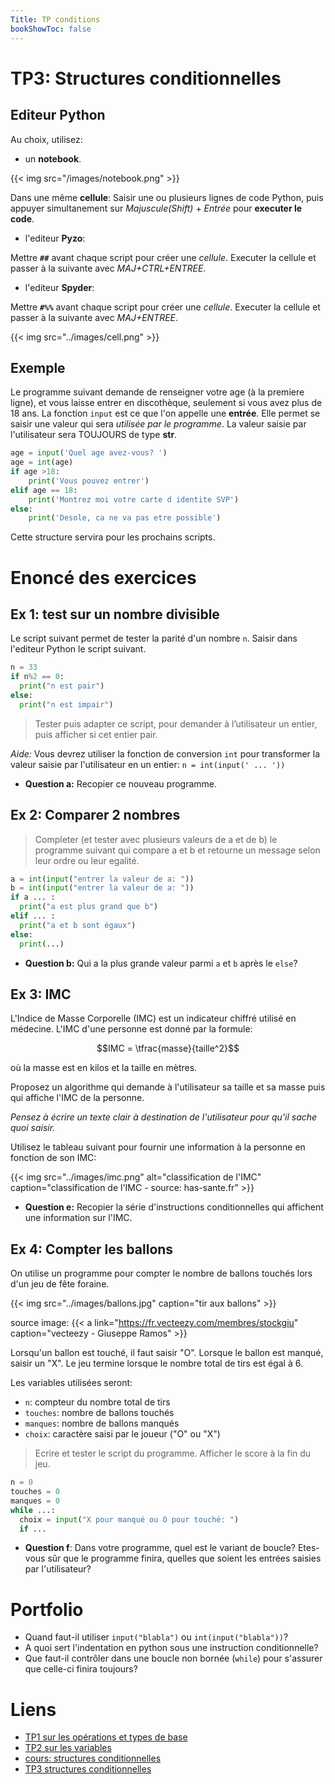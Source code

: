```yaml
---
Title: TP conditions
bookShowToc: false
---
```




# TP3: Structures conditionnelles
## Editeur Python
Au choix, utilisez:

* un **notebook**. 

{{< img src="/images/notebook.png" >}}

Dans une même **cellule**: Saisir une ou plusieurs lignes de code Python, puis appuyer simultanement sur *Majuscule(Shift)* + *Entrée* pour **executer le code**.

* l'editeur **Pyzo**:

Mettre **`##`** avant chaque script pour créer une *cellule*. Executer la cellule et passer à la suivante avec *MAJ+CTRL+ENTREE*.

* l'editeur **Spyder**:

Mettre **`#%%`** avant chaque script pour créer une *cellule*. Executer la cellule et passer à la suivante avec *MAJ+ENTREE*.

{{< img src="../images/cell.png" >}}

## Exemple
Le programme suivant demande de renseigner votre age (à la premiere ligne), et vous laisse entrer en discothèque, seulement si vous avez plus de 18 ans. La fonction `input` est ce que l'on appelle une **entrée**. Elle permet se saisir une valeur qui sera *utilisée par le programme*. La valeur saisie par l'utilisateur sera TOUJOURS de type **str**.

```python
age = input('Quel age avez-vous? ')
age = int(age)
if age >18:
    print('Vous pouvez entrer')
elif age == 18:
    print('Montrez moi votre carte d identite SVP')
else:
    print('Desole, ca ne va pas etre possible')
```

Cette structure servira pour les prochains scripts.

# Enoncé des exercices
## Ex 1: test sur un nombre divisible
Le script suivant permet de tester la parité d'un nombre `n`. Saisir dans l'editeur Python le script suivant.

```python
n = 33
if n%2 == 0:
  print("n est pair")
else: 
  print("n est impair")
```

> Tester puis adapter ce script, pour demander à l’utilisateur un entier, puis afficher si cet entier pair.

*Aide:* Vous devrez utiliser la fonction de conversion `int` pour transformer la valeur saisie par l'utilisateur en un entier: `n = int(input(' ... '))` 

* **Question a:** Recopier ce nouveau programme.



## Ex 2: Comparer 2 nombres
> Completer (et tester avec plusieurs valeurs de a et de b) le programme suivant qui compare a et b et retourne un message selon leur ordre ou leur egalité.

```python 
a = int(input("entrer la valeur de a: "))
b = int(input("entrer la valeur de a: "))
if a ... :
  print("a est plus grand que b")
elif ... :
  print("a et b sont égaux")
else:
  print(...)
```

* **Question b:** Qui a la plus grande valeur parmi `a` et `b` après le `else`?



## Ex 3: IMC
L'Indice de Masse Corporelle (IMC) est un indicateur chiffré utilisé en médecine. L'IMC d'une personne est donné par la formule:

$$IMC = \tfrac{masse}{taille^2}$$

où la masse est en kilos et la taille en mètres.

Proposez un algorithme qui demande à l'utilisateur sa taille et sa masse puis qui affiche l'IMC de la personne.

*Pensez à écrire un texte clair à destination de l'utilisateur pour qu'il sache quoi saisir.*

Utilisez le tableau suivant pour fournir une information à la personne en fonction de son IMC:

{{< img src="../images/imc.png" alt="classification de l'IMC" caption="classification de l'IMC - source: has-sante.fr" >}}

* **Question e:** Recopier la série d'instructions conditionnelles qui affichent une information sur l'IMC.

## Ex 4: Compter les ballons 
On utilise un programme pour compter le nombre de ballons touchés lors d'un jeu de fête foraine.

{{< img src="../images/ballons.jpg" caption="tir aux ballons" >}}

source image: {{< a link="https://fr.vecteezy.com/membres/stockgiu" caption="vecteezy - Giuseppe Ramos" >}}

Lorsqu'un ballon est touché, il faut saisir "O". Lorsque le ballon est manqué, saisir un "X". Le jeu termine lorsque le nombre total de tirs est égal à 6.

Les variables utilisées seront: 

* `n`: compteur du nombre total de tirs
* `touches`: nombre de ballons touchés
* `manques`: nombre de ballons manqués
* `choix`: caractère saisi par le joueur ("O" ou "X")

> Ecrire et tester le script du programme. Afficher le score à la fin du jeu.

```python
n = 0
touches = 0
manques = 0
while ...:
  choix = input("X pour manqué ou O pour touché: ")
  if ...
```

* **Question f**: Dans votre programme, quel est le variant de boucle? Etes-vous sûr que le programme finira, quelles que soient les entrées saisies par l'utilisateur?

<!--
# Utiliser des fonctions
*Définition : Une fonction est un bloc de code auquel on donne un nom en vue de le reutiliser. L’appel de son nom exécute tout le bloc de code que cette fonction contient.*

Voir le cours: [Lien](/docs/python/pages/fonctions/page1/)

Une fonction possède des paramètres, mis entre parenthèses et séparés chacun par une virgule. Une fonction retourne une valeur ou un objet, mis après le mot-clé `return` 

Avec le programme en exemple:

```python
age = input('Quel age avez-vous? ')
age = int(age)
if age >18:
    print('Vous pouvez entrer')
else:
    print('Desole, ca ne va pas etre possible')
```

* les entrées et variables sont mises en paramètre: il s'agit de `age`
* Les `print` sont remplacés par `return`
* Il faut choisir un nom à la fonction, écrit après `def`

```python
def entrer_en_discotheque(age):
  if age >18:
      return 'Vous pouvez entrer'
  else:
      return 'Desole, ca ne va pas etre possible'
```

Lorsque vous executez le programme, ... il ne se passe rien. Vous avez seulement *chargé* la fonction.

Il faut appeler la fonction pour que celle-ci soit executée. 

Voici un exemple d'execution d'une fonction à partir du shell. 

{{< img src="../images/spyder_fct.png" caption="1:charger la fonction (executer cellule), 2: appel, 3: sortie" >}}

Son execution cesse lorsqu'elle arrive à l'instruction `return`. Le programme reprend alors son cours.

> Créer une fonction que vous nommerez IMC à partir de votre script de l'exercice 4. Testez la dans le shell de votre editeur.
-->

# Portfolio
* Quand faut-il utiliser `input("blabla")` ou `int(input("blabla"))`?
* A quoi sert l'indentation en python sous une instruction conditionnelle?
* Que faut-il contrôler dans une boucle non bornée (`while`) pour s'assurer que celle-ci finira toujours?



# Liens
* [TP1 sur les opérations et types de base](../../generalites/page2_D)
* [TP2 sur les variables](../../variables/page4_D/)
* [cours: structures conditionnelles](../../conditions/page2_D/)
* [TP3 structures conditionnelles](../../conditions/page3_D/)



